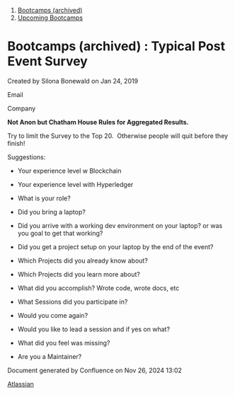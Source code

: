1. [Bootcamps (archived)](index.html)
2. [Upcoming Bootcamps](Upcoming-Bootcamps_21954568.html)

# Bootcamps (archived) : Typical Post Event Survey

Created by Silona Bonewald on Jan 24, 2019

Email

Company

**Not Anon but Chatham House Rules for Aggregated Results.**

Try to limit the Survey to the Top 20.  Otherwise people will quit before they finish!

Suggestions:

- Your experience level w Blockchain
- Your experience level with Hyperledger
- What is your role?
  
- Did you bring a laptop?
- Did you arrive with a working dev environment on your laptop? or was you goal to get that working?
- Did you get a project setup on your laptop by the end of the event?
- Which Projects did you already know about?
- Which Projects did you learn more about?
- What did you accomplish? Wrote code, wrote docs, etc
- What Sessions did you participate in?
- Would you come again?
- Would you like to lead a session and if yes on what?
- What did you feel was missing?
- Are you a Maintainer?

Document generated by Confluence on Nov 26, 2024 13:02

[Atlassian](http://www.atlassian.com/)
